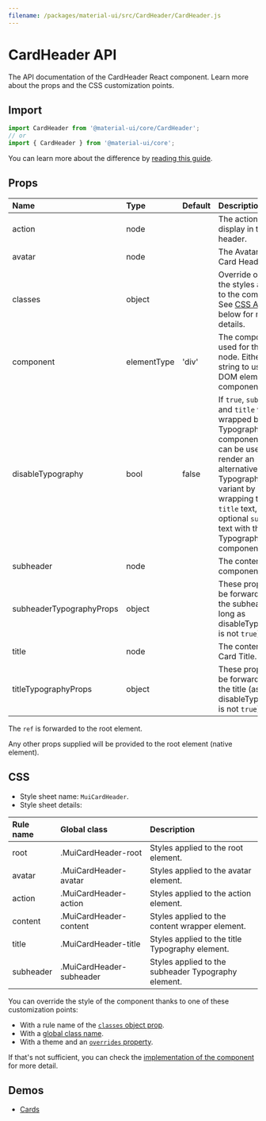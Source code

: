```yaml
---
filename: /packages/material-ui/src/CardHeader/CardHeader.js
---
```


<!--- This documentation is automatically generated, do not try to edit it. -->

# CardHeader API

<p class="description">The API documentation of the CardHeader React component. Learn more about the props and the CSS customization points.</p>

## Import

```js
import CardHeader from '@material-ui/core/CardHeader';
// or
import { CardHeader } from '@material-ui/core';
```

You can learn more about the difference by [reading this guide](/guides/minimizing-bundle-size/).



## Props

| Name | Type | Default | Description |
|:-----|:-----|:--------|:------------|
| <span class="prop-name">action</span> | <span class="prop-type">node</span> |  | The action to display in the card header. |
| <span class="prop-name">avatar</span> | <span class="prop-type">node</span> |  | The Avatar for the Card Header. |
| <span class="prop-name">classes</span> | <span class="prop-type">object</span> |  | Override or extend the styles applied to the component. See [CSS API](#css) below for more details. |
| <span class="prop-name">component</span> | <span class="prop-type">elementType</span> | <span class="prop-default">'div'</span> | The component used for the root node. Either a string to use a DOM element or a component. |
| <span class="prop-name">disableTypography</span> | <span class="prop-type">bool</span> | <span class="prop-default">false</span> | If `true`, `subheader` and `title` won't be wrapped by a Typography component. This can be useful to render an alternative Typography variant by wrapping the `title` text, and optional `subheader` text with the Typography component. |
| <span class="prop-name">subheader</span> | <span class="prop-type">node</span> |  | The content of the component. |
| <span class="prop-name">subheaderTypographyProps</span> | <span class="prop-type">object</span> |  | These props will be forwarded to the subheader (as long as disableTypography is not `true`). |
| <span class="prop-name">title</span> | <span class="prop-type">node</span> |  | The content of the Card Title. |
| <span class="prop-name">titleTypographyProps</span> | <span class="prop-type">object</span> |  | These props will be forwarded to the title (as long as disableTypography is not `true`). |

The `ref` is forwarded to the root element.

Any other props supplied will be provided to the root element (native element).

## CSS

- Style sheet name: `MuiCardHeader`.
- Style sheet details:

| Rule name | Global class | Description |
|:-----|:-------------|:------------|
| <span class="prop-name">root</span> | <span class="prop-name">.MuiCardHeader-root</span> | Styles applied to the root element.
| <span class="prop-name">avatar</span> | <span class="prop-name">.MuiCardHeader-avatar</span> | Styles applied to the avatar element.
| <span class="prop-name">action</span> | <span class="prop-name">.MuiCardHeader-action</span> | Styles applied to the action element.
| <span class="prop-name">content</span> | <span class="prop-name">.MuiCardHeader-content</span> | Styles applied to the content wrapper element.
| <span class="prop-name">title</span> | <span class="prop-name">.MuiCardHeader-title</span> | Styles applied to the title Typography element.
| <span class="prop-name">subheader</span> | <span class="prop-name">.MuiCardHeader-subheader</span> | Styles applied to the subheader Typography element.

You can override the style of the component thanks to one of these customization points:

- With a rule name of the [`classes` object prop](/customization/components/#overriding-styles-with-classes).
- With a [global class name](/customization/components/#overriding-styles-with-global-class-names).
- With a theme and an [`overrides` property](/customization/globals/#css).

If that's not sufficient, you can check the [implementation of the component](https://github.com/Foso/material-ui/blob/master/packages/material-ui/src/CardHeader/CardHeader.js) for more detail.

## Demos

- [Cards](/components/cards/)

